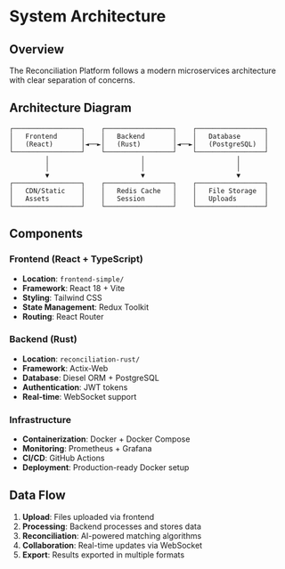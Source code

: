 # System Architecture

## Overview
The Reconciliation Platform follows a modern microservices architecture with clear separation of concerns.

## Architecture Diagram
```
┌─────────────────┐    ┌─────────────────┐    ┌─────────────────┐
│   Frontend      │    │   Backend       │    │   Database      │
│   (React)       │◄──►│   (Rust)        │◄──►│   (PostgreSQL)  │
└─────────────────┘    └─────────────────┘    └─────────────────┘
         │                       │                       │
         │                       │                       │
         ▼                       ▼                       ▼
┌─────────────────┐    ┌─────────────────┐    ┌─────────────────┐
│   CDN/Static    │    │   Redis Cache   │    │   File Storage  │
│   Assets        │    │   Session       │    │   Uploads       │
└─────────────────┘    └─────────────────┘    └─────────────────┘
```

## Components

### Frontend (React + TypeScript)
- **Location**: `frontend-simple/`
- **Framework**: React 18 + Vite
- **Styling**: Tailwind CSS
- **State Management**: Redux Toolkit
- **Routing**: React Router

### Backend (Rust)
- **Location**: `reconciliation-rust/`
- **Framework**: Actix-Web
- **Database**: Diesel ORM + PostgreSQL
- **Authentication**: JWT tokens
- **Real-time**: WebSocket support

### Infrastructure
- **Containerization**: Docker + Docker Compose
- **Monitoring**: Prometheus + Grafana
- **CI/CD**: GitHub Actions
- **Deployment**: Production-ready Docker setup

## Data Flow
1. **Upload**: Files uploaded via frontend
2. **Processing**: Backend processes and stores data
3. **Reconciliation**: AI-powered matching algorithms
4. **Collaboration**: Real-time updates via WebSocket
5. **Export**: Results exported in multiple formats
